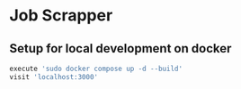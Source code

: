 # Job Scrapper

## Setup for local development on docker
```sh
execute 'sudo docker compose up -d --build'
visit 'localhost:3000'
```